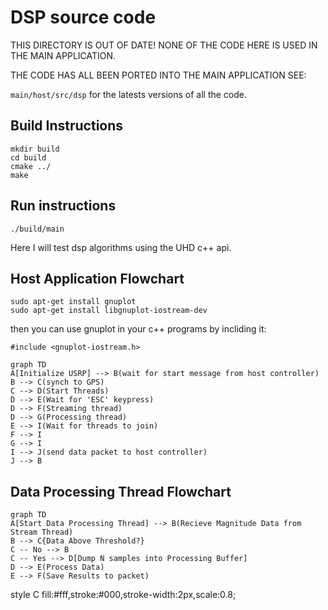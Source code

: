 # DSP source code

THIS DIRECTORY IS OUT OF DATE! NONE OF THE CODE HERE IS USED IN THE MAIN APPLICATION. 

THE CODE HAS ALL BEEN PORTED INTO THE MAIN APPLICATION SEE:

`main/host/src/dsp` for the latests versions of all the code. 

## Build Instructions
```
mkdir build
cd build
cmake ../
make
```

## Run instructions
```
./build/main
```

Here I will test dsp algorithms using the UHD c++ api. 


## Host Application Flowchart

```
sudo apt-get install gnuplot
sudo apt-get install libgnuplot-iostream-dev
```
 then you can use gnuplot in your c++ programs by incliding it:
 ```
 #include <gnuplot-iostream.h>
 ```

```mermaid
graph TD
A[Initialize USRP] --> B(wait for start message from host controller)
B --> C(synch to GPS)
C --> D(Start Threads)
D --> E(Wait for 'ESC' keypress)
D --> F(Streaming thread)
D --> G(Processing thread)
E --> I(Wait for threads to join)
F --> I
G --> I
I --> J(send data packet to host controller)
J --> B
```

## Data Processing Thread Flowchart

```mermaid
graph TD
A[Start Data Processing Thread] --> B(Recieve Magnitude Data from Stream Thread)
B --> C{Data Above Threshold?}
C -- No --> B
C -- Yes --> D[Dump N samples into Processing Buffer]
D --> E(Process Data)
E --> F(Save Results to packet)
```
style C fill:#fff,stroke:#000,stroke-width:2px,scale:0.8;

